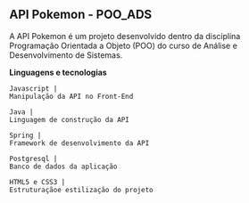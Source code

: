 ## API Pokemon - POO_ADS

A API Pokemon é um projeto desenvolvido dentro da disciplina Programação Orientada a Objeto (POO) do curso de Análise e Desenvolvimento de Sistemas.

**Linguagens e tecnologias**

```
Javascript | 
Manipulação da API no Front-End
```

```
Java | 
Linguagem de construção da API
```

```
Spring | 
Framework de desenvolvimento da API
```

```
Postgresql | 
Banco de dados da aplicação
```

```
HTML5 e CSS3 | 
Estruturaçãoe estilização do projeto
```
